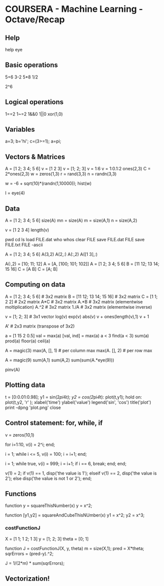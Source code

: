 COURSERA - Machine Learning - Octave/Recap
==========================================

## Help

help eye

## Basic operations

5+6
3-2
5*8
1/2

2^6

## Logical operations
1==2
1~=2
1&&0
1||0
xor(1,0)

## Variables

a=3;
b='hi';
c=(3>=1);
a=pi;

## Vectors & Matrices

A = [1 2; 3 4; 5 6]
v = [1 2 3]
v = [1; 2; 3]
v = 1:6
v = 1:0.1:2
ones(2,3)
C = 2*ones(2,3)
w = zeros(1,3)
r = rand(3,3)
n = randn(3,3)

w = -6 + sqrt(10)*(randn(1,10000));
hist(w)

I = eye(4)

## Data

A = [1 2; 3 4; 5 6]
size(A)
mn = size(A)
m = size(A,1)
n = size(A,2)

v = [1 2 3 4]
length(v)

pwd
cd
ls
load FILE.dat
who
whos
clear FILE
save FILE.dat FILE
save FILE.txt FILE -ascii

A = [1 2; 3 4; 5 6]
A(3,2)
A(2,:)
A(:,2)
A([1 3],:)

A(:,2) = [10; 11; 12]
A = [A, [100; 101; 102]]
A = [1 2; 3 4; 5 6]
B = [11 12; 13 14; 15 16]
C = [A B]
C = [A; B]

## Computing on data

A = [1 2; 3 4; 5 6]           # 3x2 matrix
B = [11 12; 13 14; 15 16]     # 3x2 matrix
C = [1 1; 2 2]                # 2x2 matrix
A*C                           # 3x2 matrix
A.*B                          # 3x2 matrix (elementwise moltiplication)
A.^2                          # 3x2 matrix
1./A                          # 3x2 matrix (elementwise inverse)

v = [1; 2; 3]                 # 3x1 vector
log(v)
exp(v)
abs(v)
v + ones(length(v),1)
v + 1

A'                            # 2x3 matrix (transpose of 3x2)

a = [1 15 2 0.5]
val = max(a)
[val, ind] = max(a)
a < 3
find(a < 3)
sum(a)
prod(a)
floor(a)
ceil(a)

A = magic(3)
max(A, [], 1)       # per column max
max(A. [], 2)       # per row max

A = magic(9)
sum(A,1)
sum(A,2)
sum(sum(A.*eye(9)))

pinv(A)

## Plotting data

t = [0:0.01:0.98];
y1 = sin(2*pi*4*t);
y2 = cos(2*pi*4*t):
plot(t,y1);
hold on:
plot(t,y2, 'r' );
xlabel('time')
ylabel('value')
legend('sin', 'cos')
title('plot')
print -dpng 'plot.png'
close

## Control statement: for, while, if

v = zeros(10,1)

for i=1:10,
  v(i) = 2^i;
end;

i = 1;
while i <= 5,
  v(i) = 100;
  i = i+1;
end;

i = 1;
while true,
  v(i) = 999;
  i = i+1;
  if i == 6,
    break;
  end;
end;

v(1) = 2;
if v(1) == 1,
  disp('the value is 1');
elseif v(1) == 2,
  disp('the value is 2');
else
  disp('the value is not 1 or 2');
end;

## Functions

function y = squareThisNumber(x)
  y = x^2;

function [y1,y2] = squareAndCubeThisNUmber(x)
  y1 = x^2;
  y2 = x^3;

### costFunctionJ 

X = [1 1; 1 2; 1 3]
y = [1; 2; 3]
theta = [0; 1]

function J = costFunctionJ(X, y, theta)
  m = size(X,1);
  pred = X*theta;
  sqrErrors = (pred-y).^2;
  
  J = 1/(2*m) * sum(sqrErrors);

## Vectorization!

